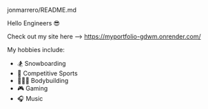 jonmarrero/README.md

Hello Engineers 😎

Check out my site here --> https://myportfolio-gdwm.onrender.com/

My hobbies include:

  - 🏂 Snowboarding 
  - 🏈 Competitive Sports
  - 🏋🏻‍♂️ Bodybuilding 
  - 🎮 Gaming 
  - 🎧 Music
